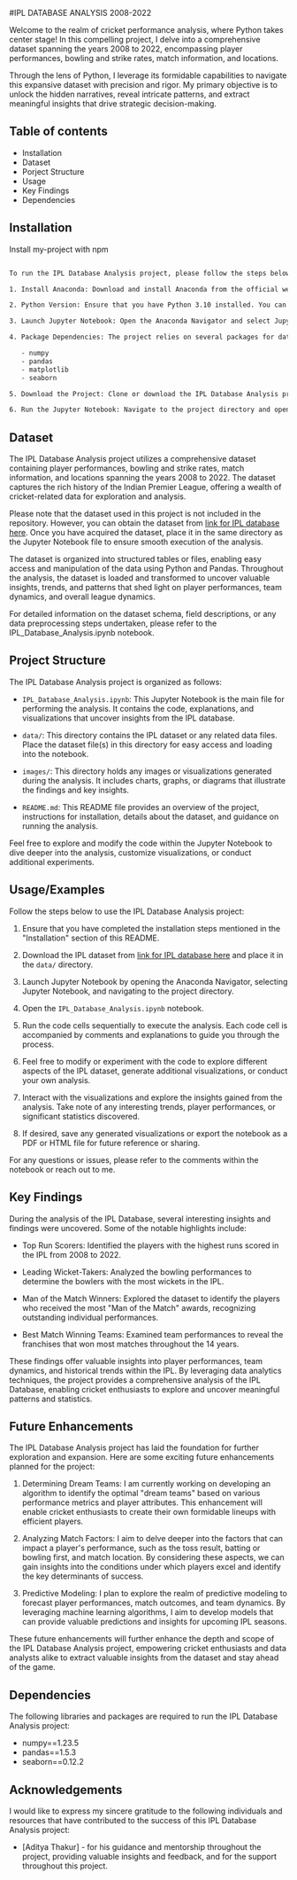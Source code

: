 
#IPL DATABASE ANALYSIS 2008-2022

Welcome to the realm of cricket performance analysis, where Python takes center stage! In this compelling project, I delve into a comprehensive dataset spanning the years 2008 to 2022, encompassing player performances, bowling and strike rates, match information, and locations.

Through the lens of Python, I leverage its formidable capabilities to navigate this expansive dataset with precision and rigor. My primary objective is to unlock the hidden narratives, reveal intricate patterns, and extract meaningful insights that drive strategic decision-making. 



## Table of contents

- Installation
- Dataset
- Porject Structure 
- Usage 
- Key Findings 
- Dependencies 
## Installation

Install my-project with npm

```bash

To run the IPL Database Analysis project, please follow the steps below:

1. Install Anaconda: Download and install Anaconda from the official website by following the installation guide for your operating system. Anaconda includes Python and Jupyter Notebook, which are required for running the project.

2. Python Version: Ensure that you have Python 3.10 installed. You can verify the version by opening a terminal or command prompt and running the command `python --version`.

3. Launch Jupyter Notebook: Open the Anaconda Navigator and select Jupyter Notebook. This will open a new web browser tab with the Jupyter Notebook interface.

4. Package Dependencies: The project relies on several packages for data analysis and visualization. Make sure the following packages are installed by running the command `pip install <package-name>` or `conda install <package-name>`:

   - numpy
   - pandas
   - matplotlib
   - seaborn

5. Download the Project: Clone or download the IPL Database Analysis project from the GitHub repository to your local machine.

6. Run the Jupyter Notebook: Navigate to the project directory and open the IPL_Database_Analysis.ipynb notebook using Jupyter Notebook. Execute the code cells to perform the analysis and explore the IPL dataset.


```
    
## Dataset


The IPL Database Analysis project utilizes a comprehensive dataset containing player performances, bowling and strike rates, match information, and locations spanning the years 2008 to 2022. The dataset captures the rich history of the Indian Premier League, offering a wealth of cricket-related data for exploration and analysis.

Please note that the dataset used in this project is not included in the repository. However, you can obtain the dataset from [link for IPL database here](https://www.kaggle.com/datasets/rajugc/complete-ipl-dataset-2008-2022). Once you have acquired the dataset, place it in the same directory as the Jupyter Notebook file to ensure smooth execution of the analysis.

The dataset is organized into structured tables or files, enabling easy access and manipulation of the data using Python and Pandas. Throughout the analysis, the dataset is loaded and transformed to uncover valuable insights, trends, and patterns that shed light on player performances, team dynamics, and overall league dynamics.

For detailed information on the dataset schema, field descriptions, or any data preprocessing steps undertaken, please refer to the IPL_Database_Analysis.ipynb notebook.


## Project Structure

The IPL Database Analysis project is organized as follows:

- `IPL_Database_Analysis.ipynb`: This Jupyter Notebook is the main file for performing the analysis. It contains the code, explanations, and visualizations that uncover insights from the IPL database.

- `data/`: This directory contains the IPL dataset or any related data files. Place the dataset file(s) in this directory for easy access and loading into the notebook.

- `images/`: This directory holds any images or visualizations generated during the analysis. It includes charts, graphs, or diagrams that illustrate the findings and key insights.

- `README.md`: This README file provides an overview of the project, instructions for installation, details about the dataset, and guidance on running the analysis.

Feel free to explore and modify the code within the Jupyter Notebook to dive deeper into the analysis, customize visualizations, or conduct additional experiments.


## Usage/Examples


Follow the steps below to use the IPL Database Analysis project:

1. Ensure that you have completed the installation steps mentioned in the "Installation" section of this README.

2. Download the IPL dataset from [link for IPL database here](https://www.kaggle.com/datasets/rajugc/complete-ipl-dataset-2008-2022) and place it in the `data/` directory.

3. Launch Jupyter Notebook by opening the Anaconda Navigator, selecting Jupyter Notebook, and navigating to the project directory.

4. Open the `IPL_Database_Analysis.ipynb` notebook.

5. Run the code cells sequentially to execute the analysis. Each code cell is accompanied by comments and explanations to guide you through the process.

6. Feel free to modify or experiment with the code to explore different aspects of the IPL dataset, generate additional visualizations, or conduct your own analysis.

7. Interact with the visualizations and explore the insights gained from the analysis. Take note of any interesting trends, player performances, or significant statistics discovered.

8. If desired, save any generated visualizations or export the notebook as a PDF or HTML file for future reference or sharing.

For any questions or issues, please refer to the comments within the notebook or reach out to me.


## Key Findings


During the analysis of the IPL Database, several interesting insights and findings were uncovered. Some of the notable highlights include:

- Top Run Scorers: Identified the players with the highest runs scored in the IPL from 2008 to 2022.

- Leading Wicket-Takers: Analyzed the bowling performances to determine the bowlers with the most wickets in the IPL.

- Man of the Match Winners: Explored the dataset to identify the players who received the most "Man of the Match" awards, recognizing outstanding individual performances.

- Best Match Winning Teams: Examined team performances to reveal the franchises that won most matches throughout the 14 years.

These findings offer valuable insights into player performances, team dynamics, and historical trends within the IPL. By leveraging data analytics techniques, the project provides a comprehensive analysis of the IPL Database, enabling cricket enthusiasts to explore and uncover meaningful patterns and statistics.


## Future Enhancements

The IPL Database Analysis project has laid the foundation for further exploration and expansion. Here are some exciting future enhancements planned for the project:

1. Determining Dream Teams: I am currently working on developing an algorithm to identify the optimal "dream teams" based on various performance metrics and player attributes. This enhancement will enable cricket enthusiasts to create their own formidable lineups with efficient players.

2. Analyzing Match Factors: I aim to delve deeper into the factors that can impact a player's performance, such as the toss result, batting or bowling first, and match location. By considering these aspects, we can gain insights into the conditions under which players excel and identify the key determinants of success.

3. Predictive Modeling: I plan to explore the realm of predictive modeling to forecast player performances, match outcomes, and team dynamics. By leveraging machine learning algorithms, I aim to develop models that can provide valuable predictions and insights for upcoming IPL seasons.

These future enhancements will further enhance the depth and scope of the IPL Database Analysis project, empowering cricket enthusiasts and data analysts alike to extract valuable insights from the dataset and stay ahead of the game.

## Dependencies

The following libraries and packages are required to run the IPL Database Analysis project:

- numpy==1.23.5
- pandas==1.5.3
- seaborn==0.12.2



## Acknowledgements


I would like to express my sincere gratitude to the following individuals and resources that have contributed to the success of this IPL Database Analysis project:

- [Aditya Thakur] - for his guidance and mentorship throughout the project, providing valuable insights and feedback, and for the support throughout this project.






